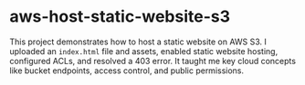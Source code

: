 # aws-host-static-website-s3
This project demonstrates how to host a static website on AWS S3. I uploaded an `index.html` file and assets, enabled static website hosting, configured ACLs, and resolved a 403 error. It taught me key cloud concepts like bucket endpoints, access control, and public permissions.
